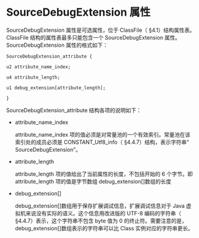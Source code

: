 # SourceDebugExtension 属性

SourceDebugExtension 属性是可选属性，位于 ClassFile（ §4.1）结构属性表。ClassFile 结构的属性表最多只能包含一个 SourceDebugExtension 属性。
SourceDebugExtension 属性的格式如下：

```
SourceDebugExtension_attribute {

u2 attribute_name_index;

u4 attribute_length;

u1 debug_extension[attribute_length];

}
```

SourceDebugExtension_attribute 结构各项的说明如下：

* attribute_name_index

  attribute_name_index 项的值必须是对常量池的一个有效索引。常量池在该索引处的成员必须是 CONSTANT_Utf8_info（ §4.4.7）结构，表示字符串“ SourceDebugExtension”。

* attribute_length

  attribute_length 项的值给出了当前属性的长度，不包括开始的 6 个字节。即attribute_length 项的值是字节数组 debug_extension[]数组的长度

* debug_extension[]

  debug_extension[]数组用于保存扩展调试信息，扩展调试信息对于 Java 虚拟机来说没有实际的语义。这个信息用改进版的 UTF-8 编码的字符串（ §4.4.7）表示，这个字符串不包含 byte 值为 0 的终止符。需要注意的是， debug_extension[]数组表示的字符串可以比 Class 实例对应的字符串更长。 












